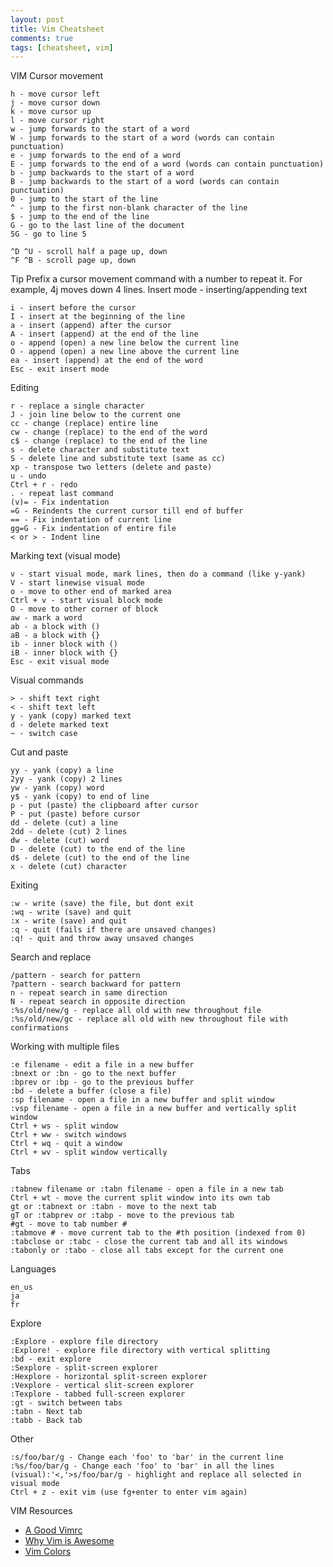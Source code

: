 ```yaml
---
layout: post
title: Vim Cheatsheet
comments: true
tags: [cheatsheet, vim]
---
```


VIM
Cursor movement

    h - move cursor left
    j - move cursor down
    k - move cursor up
    l - move cursor right
    w - jump forwards to the start of a word
    W - jump forwards to the start of a word (words can contain punctuation)
    e - jump forwards to the end of a word
    E - jump forwards to the end of a word (words can contain punctuation)
    b - jump backwards to the start of a word
    B - jump backwards to the start of a word (words can contain punctuation)
    0 - jump to the start of the line
    ^ - jump to the first non-blank character of the line
    $ - jump to the end of the line
    G - go to the last line of the document
    5G - go to line 5

	^D ^U - scroll half a page up, down
	^F ^B - scroll page up, down

Tip Prefix a cursor movement command with a number to repeat it. For example, 4j moves down 4 lines.
Insert mode - inserting/appending text

    i - insert before the cursor
    I - insert at the beginning of the line
    a - insert (append) after the cursor
    A - insert (append) at the end of the line
    o - append (open) a new line below the current line
    O - append (open) a new line above the current line
    ea - insert (append) at the end of the word
    Esc - exit insert mode

Editing

    r - replace a single character
    J - join line below to the current one
    cc - change (replace) entire line
    cw - change (replace) to the end of the word
    c$ - change (replace) to the end of the line
    s - delete character and substitute text
    S - delete line and substitute text (same as cc)
    xp - transpose two letters (delete and paste)
    u - undo
    Ctrl + r - redo
    . - repeat last command
    (v)= - Fix indentation
    =G - Reindents the current cursor till end of buffer
    == - Fix indentation of current line
    gg=G - Fix indentation of entire file
    < or > - Indent line

Marking text (visual mode)

    v - start visual mode, mark lines, then do a command (like y-yank)
    V - start linewise visual mode
    o - move to other end of marked area
    Ctrl + v - start visual block mode
    O - move to other corner of block
    aw - mark a word
    ab - a block with ()
    aB - a block with {}
    ib - inner block with ()
    iB - inner block with {}
    Esc - exit visual mode

Visual commands

    > - shift text right
    < - shift text left
    y - yank (copy) marked text
    d - delete marked text
    ~ - switch case

Cut and paste

    yy - yank (copy) a line
    2yy - yank (copy) 2 lines
    yw - yank (copy) word
    y$ - yank (copy) to end of line
    p - put (paste) the clipboard after cursor
    P - put (paste) before cursor
    dd - delete (cut) a line
    2dd - delete (cut) 2 lines
    dw - delete (cut) word
    D - delete (cut) to the end of the line
    d$ - delete (cut) to the end of the line
    x - delete (cut) character

Exiting

    :w - write (save) the file, but dont exit
    :wq - write (save) and quit
    :x - write (save) and quit
    :q - quit (fails if there are unsaved changes)
    :q! - quit and throw away unsaved changes

Search and replace

    /pattern - search for pattern
    ?pattern - search backward for pattern
    n - repeat search in same direction
    N - repeat search in opposite direction
    :%s/old/new/g - replace all old with new throughout file
    :%s/old/new/gc - replace all old with new throughout file with confirmations

Working with multiple files

    :e filename - edit a file in a new buffer
    :bnext or :bn - go to the next buffer
    :bprev or :bp - go to the previous buffer
    :bd - delete a buffer (close a file)
    :sp filename - open a file in a new buffer and split window
    :vsp filename - open a file in a new buffer and vertically split window
    Ctrl + ws - split window
    Ctrl + ww - switch windows
    Ctrl + wq - quit a window
    Ctrl + wv - split window vertically

Tabs

    :tabnew filename or :tabn filename - open a file in a new tab
    Ctrl + wt - move the current split window into its own tab
    gt or :tabnext or :tabn - move to the next tab
    gT or :tabprev or :tabp - move to the previous tab
    #gt - move to tab number #
    :tabmove # - move current tab to the #th position (indexed from 0)
    :tabclose or :tabc - close the current tab and all its windows
    :tabonly or :tabo - close all tabs except for the current one

Languages

    en_us
    ja
    fr

Explore

    :Explore - explore file directory
    :Explore! - explore file directory with vertical splitting
    :bd - exit explore
    :Sexplore - split-screen explorer
    :Hexplore - horizontal split-screen explorer
    :Vexplore - vertical slit-screen explorer
    :Texplore - tabbed full-screen explorer
    :gt - switch between tabs
    :tabn - Next tab
    :tabb - Back tab

Other

    :s/foo/bar/g - Change each 'foo' to 'bar' in the current line
    :%s/foo/bar/g - Change each 'foo' to 'bar' in all the lines
    (visual):'<,'>s/foo/bar/g - highlight and replace all selected in visual mode
    Ctrl + z - exit vim (use fg+enter to enter vim again)

VIM Resources

* [A Good Vimrc](http://dougblack.io/words/a-good-vimrc.html)
* [Why Vim is Awesome](http://federicoramirez.name/why-vim-is-awesome/)
* [Vim Colors](http://www.calmar.ws/vim/256-xterm-24bit-rgb-color-chart.html)
